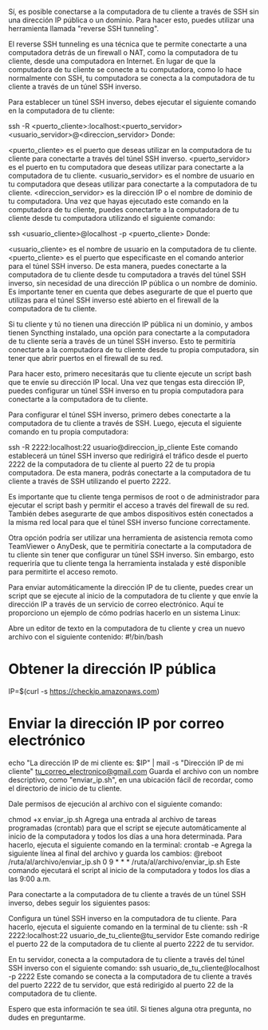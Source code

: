 Sí, es posible conectarse a la computadora de tu cliente a través de SSH sin una dirección IP pública o un dominio. Para hacer esto, puedes utilizar una herramienta llamada "reverse SSH tunneling".

El reverse SSH tunneling es una técnica que te permite conectarte a una computadora detrás de un firewall o NAT, como la computadora de tu cliente, desde una computadora en Internet. En lugar de que la computadora de tu cliente se conecte a tu computadora, como lo hace normalmente con SSH, tu computadora se conecta a la computadora de tu cliente a través de un túnel SSH inverso.

Para establecer un túnel SSH inverso, debes ejecutar el siguiente comando en la computadora de tu cliente:

ssh -R <puerto_cliente>:localhost:<puerto_servidor> <usuario_servidor>@<direccion_servidor>
Donde:

<puerto_cliente> es el puerto que deseas utilizar en la computadora de tu cliente para conectarte a través del túnel SSH inverso.
<puerto_servidor> es el puerto en tu computadora que deseas utilizar para conectarte a la computadora de tu cliente.
<usuario_servidor> es el nombre de usuario en tu computadora que deseas utilizar para conectarte a la computadora de tu cliente.
<direccion_servidor> es la dirección IP o el nombre de dominio de tu computadora.
Una vez que hayas ejecutado este comando en la computadora de tu cliente, puedes conectarte a la computadora de tu cliente desde tu computadora utilizando el siguiente comando:

ssh <usuario_cliente>@localhost -p <puerto_cliente>
Donde:

<usuario_cliente> es el nombre de usuario en la computadora de tu cliente.
<puerto_cliente> es el puerto que especificaste en el comando anterior para el túnel SSH inverso.
De esta manera, puedes conectarte a la computadora de tu cliente desde tu computadora a través del túnel SSH inverso, sin necesidad de una dirección IP pública o un nombre de dominio. Es importante tener en cuenta que debes asegurarte de que el puerto que utilizas para el túnel SSH inverso esté abierto en el firewall de la computadora de tu cliente.






Si tu cliente y tú no tienen una dirección IP pública ni un dominio, y ambos tienen Syncthing instalado, una opción para conectarte a la computadora de tu cliente sería a través de un túnel SSH inverso. Esto te permitiría conectarte a la computadora de tu cliente desde tu propia computadora, sin tener que abrir puertos en el firewall de su red.

Para hacer esto, primero necesitarás que tu cliente ejecute un script bash que te envíe su dirección IP local. Una vez que tengas esta dirección IP, puedes configurar un túnel SSH inverso en tu propia computadora para conectarte a la computadora de tu cliente.

Para configurar el túnel SSH inverso, primero debes conectarte a la computadora de tu cliente a través de SSH. Luego, ejecuta el siguiente comando en tu propia computadora:

ssh -R 2222:localhost:22 usuario@direccion_ip_cliente
Este comando establecerá un túnel SSH inverso que redirigirá el tráfico desde el puerto 2222 de la computadora de tu cliente al puerto 22 de tu propia computadora. De esta manera, podrás conectarte a la computadora de tu cliente a través de SSH utilizando el puerto 2222.

Es importante que tu cliente tenga permisos de root o de administrador para ejecutar el script bash y permitir el acceso a través del firewall de su red. También debes asegurarte de que ambos dispositivos estén conectados a la misma red local para que el túnel SSH inverso funcione correctamente.

Otra opción podría ser utilizar una herramienta de asistencia remota como TeamViewer o AnyDesk, que te permitiría conectarte a la computadora de tu cliente sin tener que configurar un túnel SSH inverso. Sin embargo, esto requeriría que tu cliente tenga la herramienta instalada y esté disponible para permitirte el acceso remoto.





Para enviar automáticamente la dirección IP de tu cliente, puedes crear un script que se ejecute al inicio de la computadora de tu cliente y que envíe la dirección IP a través de un servicio de correo electrónico. Aquí te proporciono un ejemplo de cómo podrías hacerlo en un sistema Linux:

Abre un editor de texto en la computadora de tu cliente y crea un nuevo archivo con el siguiente contenido:
#!/bin/bash

# Obtener la dirección IP pública
IP=$(curl -s https://checkip.amazonaws.com)

# Enviar la dirección IP por correo electrónico
echo "La dirección IP de mi cliente es: $IP" | mail -s "Dirección IP de mi cliente" tu_correo_electronico@gmail.com
Guarda el archivo con un nombre descriptivo, como "enviar_ip.sh", en una ubicación fácil de recordar, como el directorio de inicio de tu cliente.

Dale permisos de ejecución al archivo con el siguiente comando:

chmod +x enviar_ip.sh
Agrega una entrada al archivo de tareas programadas (crontab) para que el script se ejecute automáticamente al inicio de la computadora y todos los días a una hora determinada. Para hacerlo, ejecuta el siguiente comando en la terminal:
crontab -e
Agrega la siguiente línea al final del archivo y guarda los cambios:
@reboot /ruta/al/archivo/enviar_ip.sh
0 9 * * * /ruta/al/archivo/enviar_ip.sh
Este comando ejecutará el script al inicio de la computadora y todos los días a las 9:00 a.m.

Para conectarte a la computadora de tu cliente a través de un túnel SSH inverso, debes seguir los siguientes pasos:

Configura un túnel SSH inverso en la computadora de tu cliente. Para hacerlo, ejecuta el siguiente comando en la terminal de tu cliente:
ssh -R 2222:localhost:22 usuario_de_tu_cliente@tu_servidor
Este comando redirige el puerto 22 de la computadora de tu cliente al puerto 2222 de tu servidor.

En tu servidor, conecta a la computadora de tu cliente a través del túnel SSH inverso con el siguiente comando:
ssh usuario_de_tu_cliente@localhost -p 2222
Este comando se conecta a la computadora de tu cliente a través del puerto 2222 de tu servidor, que está redirigido al puerto 22 de la computadora de tu cliente.

Espero que esta información te sea útil. Si tienes alguna otra pregunta, no dudes en preguntarme.




